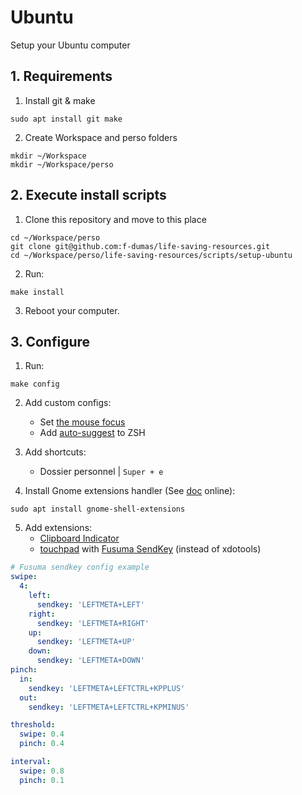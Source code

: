 # Ubuntu

Setup your Ubuntu computer

## 1. Requirements 

1. Install git & make

```
sudo apt install git make
```

2. Create Workspace and perso folders

```
mkdir ~/Workspace
mkdir ~/Workspace/perso
```

## 2. Execute install scripts

1. Clone this repository and move to this place

```
cd ~/Workspace/perso
git clone git@github.com:f-dumas/life-saving-resources.git
cd ~/Workspace/perso/life-saving-resources/scripts/setup-ubuntu
```

2. Run:

```
make install
```

3. Reboot your computer.

## 3. Configure

1. Run:
```
make config
```

2. Add custom configs:
    - Set [the mouse focus](https://askubuntu.com/questions/978401/how-do-i-set-focus-follows-mouse-in-ubuntu-17-10)
    - Add [auto-suggest](https://github.com/zsh-users/zsh-autosuggestions/blob/master/INSTALL.md) to ZSH
3. Add shortcuts:
    - Dossier personnel | `Super + e`

4. Install Gnome extensions handler (See [doc](https://doc.ubuntu-fr.org/extensions-gnome) online):
```
sudo apt install gnome-shell-extensions
```
5. Add extensions:
    - [Clipboard Indicator](https://github.com/Tudmotu/gnome-shell-extension-clipboard-indicator)
    - [touchpad](https://doc.ubuntu-fr.org/touchpad#installer_fusuma) with [Fusuma SendKey](https://github.com/iberianpig/fusuma-plugin-sendkey) (instead of xdotools)
```yaml
# Fusuma sendkey config example
swipe:
  4:
    left: 
      sendkey: 'LEFTMETA+LEFT'
    right: 
      sendkey: 'LEFTMETA+RIGHT'
    up: 
      sendkey: 'LEFTMETA+UP'
    down: 
      sendkey: 'LEFTMETA+DOWN'
pinch:
  in:
    sendkey: 'LEFTMETA+LEFTCTRL+KPPLUS'
  out:
    sendkey: 'LEFTMETA+LEFTCTRL+KPMINUS'

threshold:
  swipe: 0.4
  pinch: 0.4

interval:
  swipe: 0.8
  pinch: 0.1
```
